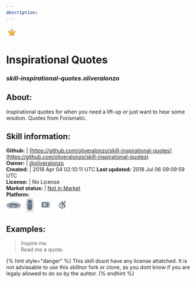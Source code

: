 ```yaml
---  
description:   
---  
```

![](../.gitbook/assets/star.png)  
# Inspirational Quotes  
### _skill-inspirational-quotes.oliveralonzo_  
## About:  
Inspirational quotes for when you need a lift-up or just want to hear some wisdom. Quotes from Forismatic.

## Skill information:  
**Github:** | [https://github.com/oliveralonzo/skill-inspirational-quotes](https://github.com/oliveralonzo/skill-inspirational-quotes)  
**Owner:** | [@oliveralonzo](https://github.com/oliveralonzo)  
**Created:** | 2018 Apr 04 02:10:11 UTC  **Last updated:** 2018 Jul 06 09:09:59 UTC  
**License:** | No License  
**Market status:** | [Not in Market](https://market.mycroft.ai/skill/)  
**Platform:**  
 ![](../.gitbook/assets/mark-1-icon.png)  ![](../.gitbook/assets/mark-2-icon.png)  ![](../.gitbook/assets/picroft-icon.png)  ![](../.gitbook/assets/kde.png)   
## Examples:  
> Inspire me.  
> Read me a quote.  
  
{% hint style="danger" %}
This skill dosnt have any license attatched. It is not adviasable to use this skillnor fork or clone, as you dont know if you are legaly allowed to do so by the auhtor.
{% endhint %}
